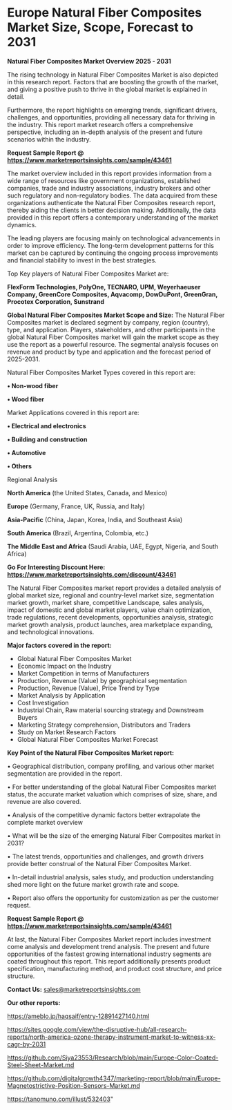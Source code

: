 # Europe Natural Fiber Composites Market Size, Scope, Forecast to 2031

<Strong> Natural Fiber Composites Market Overview 2025 - 2031</strong>

The rising technology in Natural Fiber Composites Market is also depicted in this research report. Factors that are boosting the growth of the market, and giving a positive push to thrive in the global market is explained in detail.

Furthermore, the report highlights on emerging trends, significant drivers, challenges, and opportunities, providing all necessary data for thriving in the industry. This report market research offers a comprehensive perspective, including an in-depth analysis of the present and future scenarios within the industry.

<strong>Request Sample Report @ <a href=https://www.marketreportsinsights.com/sample/43461>https://www.marketreportsinsights.com/sample/43461</a></strong>

The market overview included in this report provides information from a wide range of resources like government organizations, established companies, trade and industry associations, industry brokers and other such regulatory and non-regulatory bodies. The data acquired from these organizations authenticate the Natural Fiber Composites research report, thereby aiding the clients in better decision making. Additionally, the data provided in this report offers a contemporary understanding of the market dynamics.

The leading players are focusing mainly on technological advancements in order to improve efficiency. The long-term development patterns for this market can be captured by continuing the ongoing process improvements and financial stability to invest in the best strategies.

Top Key players of Natural Fiber Composites Market are:

<strong>FlexForm Technologies, PolyOne, TECNARO, UPM, Weyerhaeuser Company, GreenCore Composites, Aqvacomp, DowDuPont, GreenGran, Procotex Corporation, Sunstrand</strong>

<strong><b>Global Natural Fiber Composites Market Scope and Size:</b></strong>
The Natural Fiber Composites market is declared segment by company, region (country), type, and application. Players, stakeholders, and other participants in the global Natural Fiber Composites market will gain the market scope as they use the report as a powerful resource. The segmental analysis focuses on revenue and product by type and application and the forecast period of 2025-2031.

Natural Fiber Composites Market Types covered in this report are:

<strong>•  Non-wood fiber

•  Wood fiber</strong>

Market Applications covered in this report are:

<strong>•  Electrical and electronics

•  Building and construction

•  Automotive

•  Others</strong> 

Regional Analysis

<strong>North America</strong> (the United States, Canada, and Mexico)

<strong>Europe</strong> (Germany, France, UK, Russia, and Italy)

<strong>Asia-Pacific</strong> (China, Japan, Korea, India, and Southeast Asia)

<strong>South America</strong> (Brazil, Argentina, Colombia, etc.)

<strong>The Middle East and Africa</strong> (Saudi Arabia, UAE, Egypt, Nigeria, and South Africa)

<strong>Go For Interesting Discount Here: <a href=https://www.marketreportsinsights.com/discount/43461>https://www.marketreportsinsights.com/discount/43461</a></strong>

The Natural Fiber Composites market report provides a detailed analysis of global market size, regional and country-level market size, segmentation market growth, market share, competitive Landscape, sales analysis, impact of domestic and global market players, value chain optimization, trade regulations, recent developments, opportunities analysis, strategic market growth analysis, product launches, area marketplace expanding, and technological innovations.

<strong><b>Major factors covered in the report:</b></strong>
<ul>
  <li>Global Natural Fiber Composites Market </li>
  <li>Economic Impact on the Industry</li>
  <li>Market Competition in terms of Manufacturers</li>
  <li>Production, Revenue (Value) by geographical segmentation</li>
  <li>Production, Revenue (Value), Price Trend by Type</li>
  <li>Market Analysis by Application</li>
  <li>Cost Investigation</li>
  <li>Industrial Chain, Raw material sourcing strategy and Downstream Buyers</li>
  <li>Marketing Strategy comprehension, Distributors and Traders</li>
  <li>Study on Market Research Factors</li>
  <li>Global Natural Fiber Composites Market Forecast</li>
</ul>

<strong><b>Key Point of the Natural Fiber Composites Market report:</b></strong>

• Geographical distribution, company profiling, and various other market segmentation are provided in the report.

• For better understanding of the global Natural Fiber Composites market status, the accurate market valuation which comprises of size, share, and revenue are also covered.

• Analysis of the competitive dynamic factors better extrapolate the complete market overview

• What will be the size of the emerging Natural Fiber Composites market in 2031?

• The latest trends, opportunities and challenges, and growth drivers provide better construal of the Natural Fiber Composites Market.

• In-detail industrial analysis, sales study, and production understanding shed more light on the future market growth rate and scope.

• Report also offers the opportunity for customization as per the customer request.

<strong>Request Sample Report @ <a href=https://www.marketreportsinsights.com/sample/43461>https://www.marketreportsinsights.com/sample/43461</a></strong>

At last, the Natural Fiber Composites Market report includes investment come analysis and development trend analysis. The present and future opportunities of the fastest growing international industry segments are coated throughout this report. This report additionally presents product specification, manufacturing method, and product cost structure, and price structure.

<strong>Contact Us:</strong>
sales@marketreportsinsights.com

<strong>Our other reports:</strong>

<a href=https://ameblo.jp/haqsaif/entry-12891427140.html>https://ameblo.jp/haqsaif/entry-12891427140.html</a>

<a href=https://sites.google.com/view/the-disruptive-hub/all-research-reports/north-america-ozone-therapy-instrument-market-to-witness-xx-cagr-by-2031>https://sites.google.com/view/the-disruptive-hub/all-research-reports/north-america-ozone-therapy-instrument-market-to-witness-xx-cagr-by-2031</a>

<a href=https://github.com/Siya23553/Research/blob/main/Europe-Color-Coated-Steel-Sheet-Market.md>https://github.com/Siya23553/Research/blob/main/Europe-Color-Coated-Steel-Sheet-Market.md</a>

<a href=https://github.com/digitalgrowth4347/marketing-report/blob/main/Europe-Magnetostrictive-Position-Sensors-Market.md>https://github.com/digitalgrowth4347/marketing-report/blob/main/Europe-Magnetostrictive-Position-Sensors-Market.md</a>

<a href=https://tanomuno.com/illust/532403>https://tanomuno.com/illust/532403</a>"

